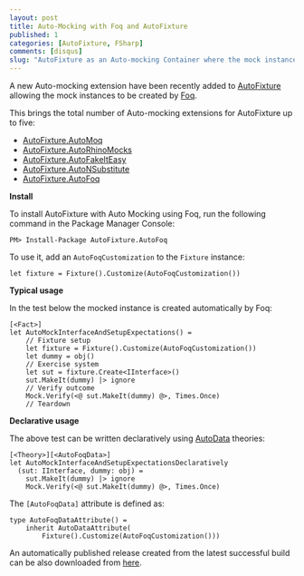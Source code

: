 ```yaml
---
layout: post
title: Auto-Mocking with Foq and AutoFixture
published: 1
categories: [AutoFixture, FSharp]
comments: [disqus]
slug: "AutoFixture as an Auto-mocking Container where the mock instances are created by Foq."
---
```


A new Auto-mocking extension have been recently added to [AutoFixture](http://github.com/autofixture/autofixture) allowing the mock instances to be created by [Foq](http://foq.codeplex.com/). 

This brings the total number of Auto-mocking extensions for AutoFixture up to five:

* [AutoFixture.AutoMoq](http://nuget.org/packages/AutoFixture.AutoMoq)
* [AutoFixture.AutoRhinoMocks](http://nuget.org/packages/AutoFixture.AutoRhinoMocks)
* [AutoFixture.AutoFakeItEasy](http://nuget.org/packages/AutoFixture.AutoFakeItEasy)
* [AutoFixture.AutoNSubstitute](http://nuget.org/packages/AutoFixture.AutoNSubstitute)
* [AutoFixture.AutoFoq](http://nuget.org/packages/AutoFixture.AutoFoq)

**Install**

To install AutoFixture with Auto Mocking using Foq, run the following command in the Package Manager Console:

```
PM> Install-Package AutoFixture.AutoFoq
```

To use it, add an `AutoFoqCustomization` to the `Fixture` instance:

```f#
let fixture = Fixture().Customize(AutoFoqCustomization())
```

**Typical usage**

In the test below the mocked instance is created automatically by Foq:

```f#
[<Fact>]
let AutoMockInterfaceAndSetupExpectations() =
    // Fixture setup
    let fixture = Fixture().Customize(AutoFoqCustomization())
    let dummy = obj()
    // Exercise system
    let sut = fixture.Create<IInterface>()
    sut.MakeIt(dummy) |> ignore
    // Verify outcome
    Mock.Verify(<@ sut.MakeIt(dummy) @>, Times.Once)
    // Teardown
```

**Declarative usage**

The above test can be written declaratively using [AutoData](http://blog.ploeh.dk/2010/10/08/AutoDataTheoriesWithAutoFixture.aspx) theories:

```
[<Theory>][<AutoFoqData>]
let AutoMockInterfaceAndSetupExpectationsDeclaratively 
  (sut: IInterface, dummy: obj) =
    sut.MakeIt(dummy) |> ignore
    Mock.Verify(<@ sut.MakeIt(dummy) @>, Times.Once)
```

The `[AutoFoqData]` attribute is defined as:

```
type AutoFoqDataAttribute() = 
    inherit AutoDataAttribute(
        Fixture().Customize(AutoFoqCustomization()))
```

An automatically published release created from the latest successful build can be also downloaded from [here](http://autofixture.codeplex.com/releases/).